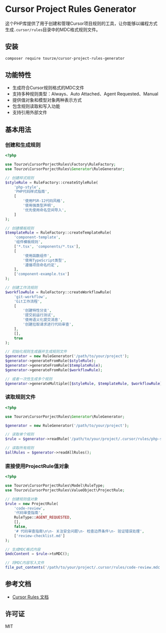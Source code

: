 # Cursor Project Rules Generator

这个PHP库提供了用于创建和管理Cursor项目规则的工具，让你能够以编程方式生成`.cursor/rules`目录中的MDC格式规则文件。

## 安装

```bash
composer require tourze/cursor-project-rules-generator
```

## 功能特性

- 生成符合Cursor规则格式的MDC文件
- 支持多种规则类型：Always、Auto Attached、Agent Requested、Manual
- 提供值对象和模型对象两种表示方式
- 包含规则读取和写入功能
- 支持引用外部文件

## 基本用法

### 创建和生成规则

```php
<?php

use Tourze\CursorPorjectRules\Factory\RuleFactory;
use Tourze\CursorPorjectRules\Generator\RuleGenerator;

// 创建样式规则
$styleRule = RuleFactory::createStyleRule(
    'php-style',
    'PHP代码样式指南',
    [
        '使用PSR-12代码风格',
        '使用强类型声明',
        '优先使用命名空间导入',
    ]
);

// 创建模板规则
$templateRule = RuleFactory::createTemplateRule(
    'component-template',
    '组件模板规则',
    ['*.tsx', 'components/*.tsx'],
    [
        '使用函数组件',
        '使用TypeScript类型',
        '遵循项目命名约定',
    ],
    ['component-example.tsx']
);

// 创建工作流规则
$workflowRule = RuleFactory::createWorkflowRule(
    'git-workflow',
    'Git工作流程',
    [
        '创建特性分支',
        '提交前运行测试',
        '使用语义化提交消息',
        '创建拉取请求进行代码审查',
    ],
    [],
    true
);

// 初始化规则生成器并生成规则文件
$generator = new RuleGenerator('/path/to/your/project');
$generator->generateFromRule($styleRule);
$generator->generateFromRule($templateRule);
$generator->generateFromRule($workflowRule);

// 或者一次性生成多个规则
$generator->generateMultiple([$styleRule, $templateRule, $workflowRule]);
```

### 读取规则文件

```php
<?php

use Tourze\CursorPorjectRules\Generator\RuleGenerator;

$generator = new RuleGenerator('/path/to/your/project');

// 读取单个规则
$rule = $generator->readRule('/path/to/your/project/.cursor/rules/php-style.mdc');

// 读取所有规则
$allRules = $generator->readAllRules();
```

### 直接使用ProjectRule值对象

```php
<?php

use Tourze\CursorPorjectRules\Model\RuleType;
use Tourze\CursorPorjectRules\ValueObject\ProjectRule;

// 创建规则值对象
$rule = new ProjectRule(
    'code-review',
    '代码审查指南',
    RuleType::AGENT_REQUESTED,
    [],
    false,
    '# 代码审查指南\n\n- 关注安全问题\n- 检查边界条件\n- 验证错误处理',
    ['review-checklist.md']
);

// 生成MDC格式内容
$mdcContent = $rule->toMDC();

// 将MDC内容写入文件
file_put_contents('/path/to/your/project/.cursor/rules/code-review.mdc', $mdcContent);
```

## 参考文档

- [Cursor Rules 文档](https://docs.cursor.com/context/rules)

## 许可证

MIT
